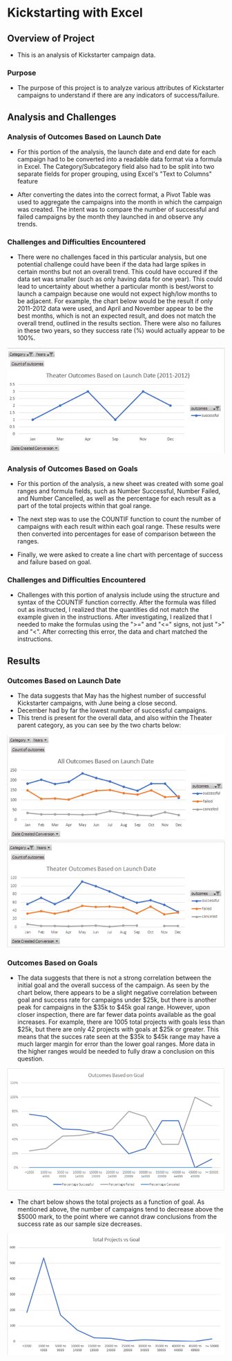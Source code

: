 # Kickstarting with Excel

## Overview of Project
* This is an analysis of Kickstarter campaign data.

### Purpose
* The purpose of this project is to analyze various attributes of Kickstarter campaigns to understand if there are any indicators of success/failure.

## Analysis and Challenges

### Analysis of Outcomes Based on Launch Date
* For this portion of the analysis, the launch date and end date for each campaign had to be converted into a readable data format via a formula in Excel. The Category/Subcategory field also had to be split into two separate fields for proper grouping, using Excel's "Text to Columns" feature

* After converting the dates into the correct format, a Pivot Table was used to aggregate the campaigns into the month in which the campaign was created. The intent was to compare the number of successful and failed campaigns by the month they launched in and observe any trends. 

### Challenges and Difficulties Encountered

* There were no challenges faced in this particular analysis, but one potential challenge could have been if the data had large spikes in certain months but not an overall trend. This could have occured if the data set was smaller (such as only having data for one year). This could lead to uncertainty about whether a particular month is best/worst to launch a campaign because one would not expect high/low months to be adjacent. For example, the chart below would be the result if only 2011-2012 data were used, and April and November appear to be the best months, which is not an expected result, and does not match the overall trend, outlined in the results section. There were also no failures in these two years, so they success rate (%) would actually appear to be 100%.

![alt text](https://github.com/XZandermarsh/Kickstarter_Challenge/blob/master/resources/Results%20by%20Start%20Month%202011%202012.png "Theater Outcomes vs Launch Date (2011-2012)")

### Analysis of Outcomes Based on Goals

* For this portion of the analysis, a new sheet was created with some goal ranges and formula fields, such as Number Successful, Number Failed, and Number Cancelled, as well as the percentage for each result as a part of the total projects within that goal range.

* The next step was to use the COUNTIF function to count the number of campaigns with each result within each goal range. These results were then converted into percentages for ease of comparison between the ranges.

* Finally, we were asked to create a line chart with percentage of success and failure based on goal.

### Challenges and Difficulties Encountered

* Challenges with this portion of analysis include using the structure and syntax of the COUNTIF function correctly. After the formula was filled out as instructed, I realized that the quantities did not match the example given in the instructions. After investigating, I realized that I needed to make the formulas using the ">=" and "<=" signs, not just ">" and "<". After correcting this error, the data and chart matched the instructions.

## Results

### Outcomes Based on Launch Date
* The data suggests that May has the highest number of successful Kickstarter campaigns, with June being a close second.
* December had by far the lowest number of successful campaigns.
* This trend is present for the overall data, and also within the Theater parent category, as you can see by the two charts below:

![alt text](https://github.com/XZandermarsh/Kickstarter_Challenge/blob/master/resources/All_Outcomes_vs_Launch_2.png "All Outcomes vs Launch Date")
![alt text](https://github.com/XZandermarsh/Kickstarter_Challenge/blob/master/resources/Theater_Outcomes_vs_Launch.png "Theater Outcomes vs Launch Date")


### Outcomes Based on Goals

* The data suggests that there is not a strong correlation between the initial goal and the overall success of the campaign. As seen by the chart below, there appears to be a slight negative correlation between goal and success rate for campaigns under $25k, but there is another peak for campaigns in the $35k to $45k goal range. However, upon closer inspection, there are far fewer data points available as the goal increases. For example, there are 1005 total projects with goals less than $25k, but there are only 42 projects with goals at $25k or greater. This means that the succes rate seen at the $35k to $45k range may have a much larger margin for error than the lower goal ranges. More data in the higher ranges would be needed to fully draw a conclusion on this question.

![alt text](https://github.com/XZandermarsh/Kickstarter_Challenge/blob/master/resources/Outcomes_vs_Goals.png "Outcomes vs Goals")

* The chart below shows the total projects as a function of goal. As mentioned above, the number of campaigns tend to decrease above the $5000 mark, to the point where we cannot draw conclusions from the success rate as our sample size decreases. 

![alt text](https://github.com/XZandermarsh/Kickstarter_Challenge/blob/master/resources/Total_Projects_vs_Goal.png "Total Projects vs Goals")

